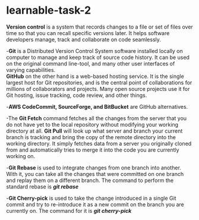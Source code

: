 # learnable-task-2

**Version control** is a system that records changes to a file or set of files over time so that you can recall specific versions later. It helps software developers manage, track and collaborate on code seamlessly.


-**Git** is a Distributed Version Control System software installed locally on computer to manage and keep track of source code history. It can be used on the original command line-tool, and many other user interfaces of varying capabilities.   
**GitHub** on the other hand is a web-based hosting service. It is the single largest host for Git repositories, and is the central point of collaborations for millions of collaborators and projects. Many open source projects use it for Git hosting, issue tracking, code review, and other things.


-**AWS CodeCommit, SourceForge, and BitBucket** are GitHub alternatives.


-The **Git Fetch** command fetches all the changes from the server that you do not have yet to the local repository without modifying your working directory at all. **Git Pull** will look up what server and branch your current branch is tracking and bring the copy of the remote directory into the working directory. It simply fetches data from a server you originally cloned from and automatically tries to merge it into the code you are currently working on.


-**Git Rebase** is used to integrate changes from one branch into another. With it, you can take all the changes that were committed on one branch and replay them on a different branch. The command to perform the standard rebase is ***git rebase <base>***


-**Git Cherry-pick** is used to take the change introduced in a single Git commit and try to re-introduce it as a new commit on the branch you are currently on. The command for it is ***git cherry-pick***